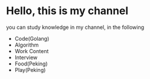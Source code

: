 # Hello, this is my channel

you can study knowledge in my channel, in the following
- Code(Golang)
- Algorithm
- Work Content
- Interview
- Food(Peking)
- Play(Peking)